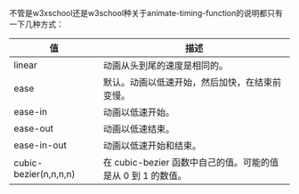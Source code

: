 不管是w3xschool还是w3school种关于animate-timing-function的说明都只有一下几种方式：

值 |描述	
---|--
linear	| 动画从头到尾的速度是相同的。
ease	| 默认。动画以低速开始，然后加快，在结束前变慢。
ease-in	| 动画以低速开始。
ease-out	| 动画以低速结束。
ease-in-out	| 动画以低速开始和结束。
cubic-bezier(n,n,n,n)	| 在 cubic-bezier 函数中自己的值。可能的值是从 0 到 1 的数值。